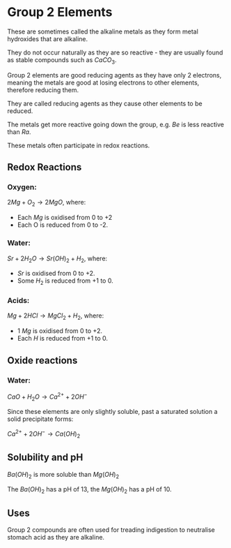 # Group 2 Elements

These are sometimes called the alkaline metals as they form metal hydroxides that
are alkaline.

They do not occur naturally as they are so reactive - they are usually found as stable compounds
such as $CaCO_3$.

Group 2 elements are good reducing agents as they have only 2 electrons, meaning the
metals are good at losing electrons to other elements, therefore reducing them.

They are called reducing agents as they cause other elements to be reduced.

The metals get more reactive going down the group, e.g. $Be$ is less reactive than $Ra$.

These metals often participate in redox reactions.

## Redox Reactions

### Oxygen:

$2Mg + O_2 \rightarrow 2MgO$, where:

- Each $Mg$ is oxidised from 0 to +2
- Each O is reduced from 0 to -2.

### Water:

$Sr + 2H_2 O \rightarrow Sr(OH)_2 + H_2$, where:

- $Sr$ is oxidised from 0 to +2.
- Some $H_2$ is reduced from +1 to 0.

### Acids:

$Mg + 2HCl \rightarrow MgCl_2 + H_2$, where:

- 1 $Mg$ is oxidised from 0 to +2.
- Each $H$ is reduced from +1 to 0.


## Oxide reactions

### Water:

$CaO + H_2 O \rightarrow Ca^{2+} + 2OH^-$

Since these elements are only slightly soluble, past a saturated solution a solid
precipitate forms:

$Ca^{2+} + 2OH^- \rightarrow Ca(OH)_2$

## Solubility and pH

$Ba(OH)_2$ is more soluble than $Mg(OH)_2$

The $Ba(OH)_2$ has a pH of 13, the $Mg(OH)_2$ has a pH of 10.


## Uses

Group 2 compounds are often used for treading indigestion to neutralise stomach
acid as they are alkaline.
